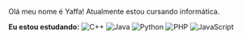 Olá meu nome é Yaffa!
Atualmente estou cursando informática.

**Eu estou estudando:**
![C++](https://img.shields.io/badge/-C++-black?logo=c%2b%2b&logoColor=00599C)
![Java](https://img.shields.io/badge/-Java-black?logo=c%2b%2b&logoColor=00599C)
![Python](https://img.shields.io/badge/-Python-000?&logo=python)
![PHP](https://img.shields.io/badge/-PHP-black?logo=PHP)
![JavaScript](https://img.shields.io/badge/-JavaScript-black?logo=JavaScript)
